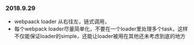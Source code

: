 ### 2018.9.29
* webpaack loader 从右往左，链式调用，
* 每个webpack loader尽量简单化，不要在一个loader里处理多个task，这样不仅能保证loader的simple，还能让loader被用在其他还未考虑到底的地方
